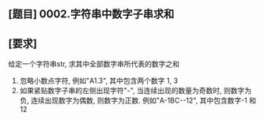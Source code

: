 ## [题目] 0002.字符串中数字子串求和

## [要求]
给定一个字符串str, 求其中全部数字串所代表的数字之和
1. 忽略小数点字符, 例如"A1.3", 其中包含两个数字 1, 3
2. 如果紧贴数字子串的左侧出现字符"-", 当连续出现的数量为奇数时, 则数字为负, 连续出现数字为偶数, 则数字为正数.
例如"A-1BC--12", 其中包含数字-1 和 12